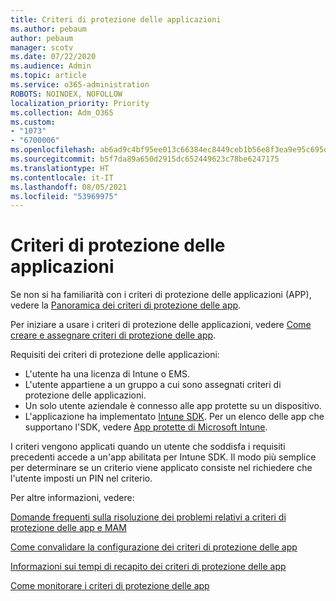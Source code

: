 ```yaml
---
title: Criteri di protezione delle applicazioni
ms.author: pebaum
author: pebaum
manager: scotv
ms.date: 07/22/2020
ms.audience: Admin
ms.topic: article
ms.service: o365-administration
ROBOTS: NOINDEX, NOFOLLOW
localization_priority: Priority
ms.collection: Adm_O365
ms.custom:
- "1073"
- "6700006"
ms.openlocfilehash: ab6ad9c4bf95ee013c66384ec8449ceb1b56e8f3ea9e95c695dbbab0e9fa3fc3
ms.sourcegitcommit: b5f7da89a650d2915dc652449623c78be6247175
ms.translationtype: HT
ms.contentlocale: it-IT
ms.lasthandoff: 08/05/2021
ms.locfileid: "53969975"
---
```

# <a name="application-protection-policy"></a>Criteri di protezione delle applicazioni

Se non si ha familiarità con i criteri di protezione delle applicazioni (APP), vedere la [Panoramica dei criteri di protezione delle app](https://docs.microsoft.com/intune/apps/app-protection-policy).

Per iniziare a usare i criteri di protezione delle applicazioni, vedere [Come creare e assegnare criteri di protezione delle app](https://docs.microsoft.com/intune/app-protection-policies).

Requisiti dei criteri di protezione delle applicazioni:

- L'utente ha una licenza di Intune o EMS.
- L'utente appartiene a un gruppo a cui sono assegnati criteri di protezione delle applicazioni.
- Un solo utente aziendale è connesso alle app protette su un dispositivo.
- L'applicazione ha implementato [Intune SDK](https://docs.microsoft.com/intune/app-sdk-get-started). Per un elenco delle app che supportano l'SDK, vedere [App protette di Microsoft Intune](https://docs.microsoft.com/intune/apps-supported-intune-apps).

I criteri vengono applicati quando un utente che soddisfa i requisiti precedenti accede a un'app abilitata per Intune SDK. Il modo più semplice per determinare se un criterio viene applicato consiste nel richiedere che l'utente imposti un PIN nel criterio. 

Per altre informazioni, vedere:

[Domande frequenti sulla risoluzione dei problemi relativi a criteri di protezione delle app e MAM](https://docs.microsoft.com/intune/apps/troubleshoot-mam)  

[Come convalidare la configurazione dei criteri di protezione delle app](https://docs.microsoft.com/intune/app-protection-policies-validate)

[Informazioni sui tempi di recapito dei criteri di protezione delle app](https://docs.microsoft.com/intune/app-protection-policy-delivery)  

[Come monitorare i criteri di protezione delle app](https://docs.microsoft.com/intune/app-protection-policies-monitor)